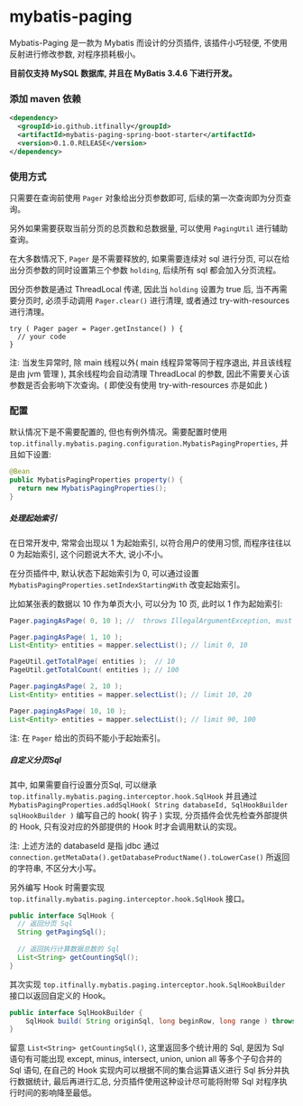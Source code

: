 # mybatis-paging

Mybatis-Paging 是一款为 Mybatis 而设计的分页插件, 该插件小巧轻便, 不使用反射进行修改参数, 对程序损耗极小。

<strong>目前仅支持 MySQL 数据库, 并且在 MyBatis 3.4.6 下进行开发。</strong>


### 添加 maven 依赖
```xml
<dependency>
  <groupId>io.github.itfinally</groupId>
  <artifactId>mybatis-paging-spring-boot-starter</artifactId>
  <version>0.1.0.RELEASE</version>
</dependency>
```


### 使用方式

只需要在查询前使用 `Pager` 对象给出分页参数即可, 后续的第一次查询即为分页查询。

另外如果需要获取当前分页的总页数和总数据量, 可以使用 `PagingUtil` 进行辅助查询。

在大多数情况下, `Pager` 是不需要释放的, 如果需要连续对 sql 进行分页, 可以在给出分页参数的同时设置第三个参数 `holding`, 后续所有 sql 都会加入分页流程。

因分页参数是通过 ThreadLocal 传递, 因此当 `holding` 设置为 true 后, 当不再需要分页时, 必须手动调用 `Pager.clear()` 进行清理, 或者通过 try-with-resources 进行清理。

```
try ( Pager pager = Pager.getInstance() ) {
  // your code
}
```

注: 当发生异常时, 除 main 线程以外( main 线程异常等同于程序退出, 并且该线程是由 jvm 管理 ), 其余线程均会自动清理 ThreadLocal 的参数, 因此不需要关心该参数是否会影响下次查询。( 即使没有使用 try-with-resources 亦是如此 )


### 配置

默认情况下是不需要配置的, 但也有例外情况。需要配置时使用 `top.itfinally.mybatis.paging.configuration.MybatisPagingProperties`, 并且如下设置:

```java
@Bean
public MybatisPagingProperties property() {
  return new MybatisPagingProperties();
}
```

##### 处理起始索引

在日常开发中, 常常会出现以 1 为起始索引, 以符合用户的使用习惯, 而程序往往以 0 为起始索引, 这个问题说大不大, 说小不小。

在分页插件中, 默认状态下起始索引为 0, 可以通过设置 `MybatisPagingProperties.setIndexStartingWith` 改变起始索引。

比如某张表的数据以 10 作为单页大小, 可以分为 10 页, 此时以 1 作为起始索引:

```java
Pager.pagingAsPage( 0, 10 ); //  throws IllegalArgumentException, must be 0 > ${indexStartingWith}

Pager.pagingAsPage( 1, 10 );
List<Entity> entities = mapper.selectList(); // limit 0, 10

PageUtil.getTotalPage( entities );  // 10
PageUtil.getTotalCount( entities ); // 100

Pager.pagingAsPage( 2, 10 );
List<Entity> entities = mapper.selectList(); // limit 10, 20

Pager.pagingAsPage( 10, 10 );
List<Entity> entities = mapper.selectList(); // limit 90, 100
```

注: 在 `Pager` 给出的页码不能小于起始索引。

##### 自定义分页Sql

其中, 如果需要自行设置分页Sql, 可以继承 `top.itfinally.mybatis.paging.interceptor.hook.SqlHook` 并且通过`MybatisPagingProperties.addSqlHook( String databaseId, SqlHookBuilder sqlHookBuilder )` 编写自己的 hook( 钩子 ) 实现, 分页插件会优先检查外部提供的 Hook, 只有没对应的外部提供的 Hook 时才会调用默认的实现。

注: 上述方法的 databaseId 是指 jdbc 通过 `connection.getMetaData().getDatabaseProductName().toLowerCase()` 所返回的字符串, 不区分大小写。

另外编写 Hook 时需要实现 `top.itfinally.mybatis.paging.interceptor.hook.SqlHook` 接口。

```java
public interface SqlHook {
  // 返回分页 Sql
  String getPagingSql();
  
  // 返回执行计算数据总数的 Sql
  List<String> getCountingSql();
}
```

其次实现 `top.itfinally.mybatis.paging.interceptor.hook.SqlHookBuilder` 接口以返回自定义的 Hook。

```java
public interface SqlHookBuilder {
    SqlHook build( String originSql, long beginRow, long range ) throws JSQLParserException;
}
```

留意 `List<String> getCountingSql()`, 这里返回多个统计用的 Sql, 是因为 Sql 语句有可能出现 except, minus, intersect, union, union all 等多个子句合并的 Sql 语句, 在自己的 Hook 实现内可以根据不同的集合运算语义进行 Sql 拆分并执行数据统计, 最后再进行汇总, 分页插件使用这种设计尽可能将附带 Sql 对程序执行时间的影响降至最低。

